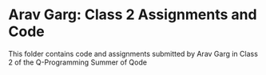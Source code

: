 # Arav Garg: Class 2 Assignments and Code
This folder contains code and assignments submitted by Arav Garg in Class 2 of the Q-Programming Summer of Qode